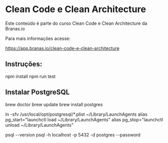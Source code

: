 # Clean Code e Clean Architecture

Este conteúdo é parte do curso Clean Code e Clean Architecture da Branas.io

Para mais informações acesse:

https://app.branas.io/clean-code-e-clean-architecture

## Instruções:

npm install
npm run test

## Instalar PostgreSQL

brew doctor
brew update
brew install postgres

ln -sfv /usr/local/opt/postgresql/*.plist ~/Library/LaunchAgents
alias pg_start="launchctl load ~/Library/LaunchAgents"
alias pg_stop="launchctl unload ~/Library/LaunchAgents"

psql --version
psql -h localhost -p 5432  -d postgres --password